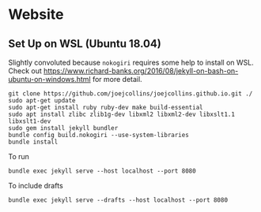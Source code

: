 # Website

## Set Up on WSL (Ubuntu 18.04)

Slightly convoluted because `nokogiri` requires some help to install on WSL.  Check out <https://www.richard-banks.org/2016/08/jekyll-on-bash-on-ubuntu-on-windows.html> for more detail.

    git clone https://github.com/joejcollins/joejcollins.github.io.git ./
    sudo apt-get update
    sudo apt-get install ruby ruby-dev make build-essential
    sudo apt install zlibc zlib1g-dev libxml2 libxml2-dev libxslt1.1 libxslt1-dev
    sudo gem install jekyll bundler
    bundle config build.nokogiri --use-system-libraries
    bundle install

To run

    bundle exec jekyll serve --host localhost --port 8080

To include drafts

    bundle exec jekyll serve --drafts --host localhost --port 8080

